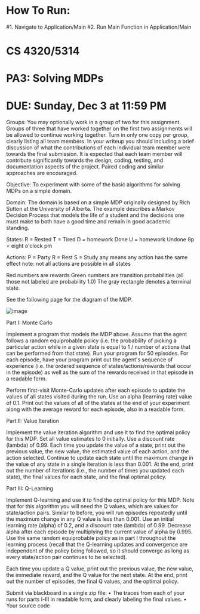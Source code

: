 # How To Run:
#1. Navigate to Application/Main 
#2. Run Main Function in Application/Main 

# CS 4320/5314
# PA3: Solving MDPs
# DUE: Sunday, Dec 3 at 11:59 PM

Groups: You may optionally work in a group of two for this assignment. Groups of three that have worked together on the first two assignments will be allowed to continue working together. Turn in only one copy per group, clearly listing all team members.  In your writeup you should including a brief discussion of what the contributions of each individual team member were towards the final submission.  It is expected that each team member will contribute significantly towards the design, coding, testing, and documentation aspects of the project.  Paired coding and similar approaches are encouraged. 

Objective: To experiment with some of the basic algorithms for solving MDPs on a simple domain.  

Domain: The domain is based on a simple MDP originally designed by Rich Sutton at the University of Alberta. The example describes a Markov Decision Process that models the life of a student and the decisions one must make to both have a good time and remain in good academic standing.

States:
R = Rested
T = Tired
D = homework Done
U = homework Undone
8p = eight o'clock pm

Actions:
P = Party
R = Rest
S = Study
any means any action has the same effect
note: not all actions are possible in all states

Red numbers are rewards
Green numbers are transition probabilities (all those not labeled are probability 1.0)
The gray rectangle denotes a terminal state.

See the following page for the diagram of the MDP. 

![image](https://github.com/Rcerva/AI_PA3/assets/89488067/0354ff97-bbea-4658-b26b-3327319febce)

Part I: Monte Carlo 

Implement a program that models the MDP above. Assume that the agent follows a random equiprobable policy (i.e. the probability of picking a particular action while in a given state is equal to 1 / number of actions that can be performed from that state).  Run your program for 50 episodes. For each episode, have your program print out the agent's sequence of experience (i.e. the ordered sequence of states/actions/rewards that occur in the episode) as well as the sum of the rewards received in that episode in a readable form.

Perform first-visit Monte-Carlo updates after each episode to update the values of all states visited during the run.  Use an alpha (learning rate) value of 0.1.  Print out the values of all of the states at the end of your experiment along with the average reward for each episode, also in a readable form.

Part II: Value Iteration 

Implement the value iteration algorithm and use it to find the optimal policy for this MDP.  Set all value estimates to 0 initially. Use a discount rate (lambda) of 0.99. Each time you update the value of a state, print out the previous value, the new value, the estimated value of each action, and the action selected. Continue to update each state until the maximum change in the value of any state in a single iteration is less than 0.001.  At the end, print out the number of iterations (i.e., the number of times you updated each state), the final values for each state, and the final optimal policy. 

Part III: Q-Learning

Implement Q-learning and use it to find the optimal policy for this MDP.  Note that for this algorithm you will need the Q values, which are values for state/action pairs. Similar to before, you will run episodes repeatedly until the maximum change in any Q value is less than 0.001.  Use an initial learning rate (alpha) of 0.2, and a discount rate (lambda) of 0.99.  Decrease alpha after each episode by multiplying the current value of alpha by 0.995. Use the same random equiprobable policy as in part I throughout the learning process (recall that the Q-learning updates and convergence are independent of the policy being followed, so it should converge as long as every state/action pair continues to be selected). 

Each time you update a Q value, print out the previous value, the new value, the immediate reward, and the Q value for the next state.  At the end, print out the number of episodes, the final Q values, and the optimal policy.  

Submit via blackboard in a single zip file: 
•	The traces from each of your runs for parts I-III in readable form, and clearly labeling the final values.
•	Your source code 

